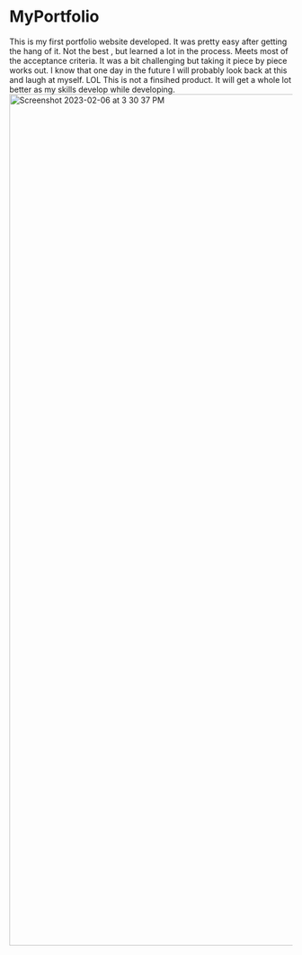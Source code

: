 # MyPortfolio
This is my first portfolio website developed. It was pretty easy after getting the hang of it. Not the best , but learned a lot in the process. Meets most of the acceptance criteria.
It was a bit challenging but taking it piece by piece works out. I know that one day in the future I will probably look back at this and laugh at myself. LOL
This is not a finsihed product. It will get a whole lot better as my skills develop while developing.
<img width="1512" alt="Screenshot 2023-02-06 at 3 30 37 PM" src="https://user-images.githubusercontent.com/122085651/217092567-e56d32db-3b6b-41da-86be-e81800435676.png">

